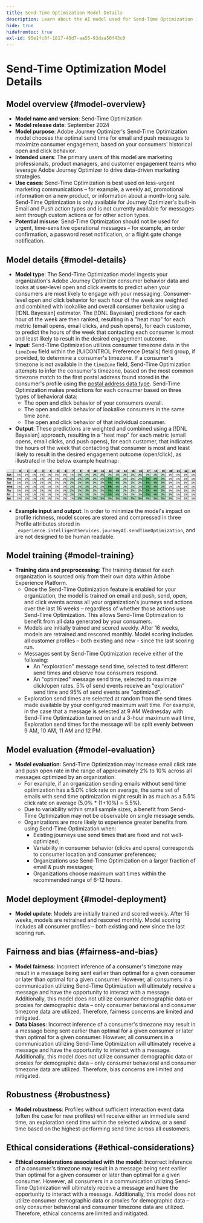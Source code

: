 ```yaml
---
title: Send-Time Optimization Model Details
description: Learn about the AI model used for Send-Time Optimization in Adobe Journey Optimizer.
hide: true
hidefromtoc: true
exl-id: 95e1fc8f-1817-40d7-aa55-93daa50f43c0
---
```

# Send-Time Optimization Model Details

## Model overview {#model-overview}

* **Model name and version**: Send-Time Optimization
* **Model release date**: September 2024
* **Model purpose**: Adobe Journey Optimizer's Send-Time Optimization model chooses the optimal send time for email and push messages to maximize consumer engagement, based on your consumers' historical open and click behavior.
* **Intended users**: The primary users of this model are marketing professionals, product managers, and customer engagement teams who leverage Adobe Journey Optimizer to drive data-driven marketing strategies.
* **Use cases**: Send-Time Optimization is best used on less-urgent marketing communications – for example, a weekly ad, promotional information on a new product, or information about a month-long sale. Send-Time Optimization is only available for Journey Optimizer's built-in Email and Push action types and is not currently available for messages sent through custom actions or for other action types.
* **Potential misuse**: Send-Time Optimization should not be used for urgent, time-sensitive operational messages – for example, an order confirmation, a password reset notification, or a flight gate change notification.

## Model details {#model-details}

* **Model type**: The Send-Time Optimization model ingests your organization's Adobe Journey Optimizer consumer behavior data and looks at user-level open and click events to predict when your consumers are most likely to engage with your messaging. Consumer-level open and click behavior for each hour of the week are weighted and combined with lookalike and overall consumer behavior using a [!DNL Bayesian] estimator. The [!DNL Bayesian] predictions for each hour of the week are then ranked, resulting in a "heat map" for each metric (email opens, email clicks, and push opens), for each customer, to predict the hours of the week that contacting each consumer is most and least likely to result in the desired engagement outcome.
* **Input**: Send-Time Optimization utilizes consumer timezone data in the `timeZone` field within the [!UICONTROL Preference Details] field group, if provided, to determine a consumer's timezone. If a consumer's timezone is not available in the `timeZone` field, Send-Time Optimization attempts to infer the consumer's timezone, based on the most common timezone match to the first postal address found stored in the consumer's profile using the [postal address data type](../../../xdm/data-types/postal-address.md). Send-Time Optimization makes predictions for each consumer based on three types of behavioral data:
  * The open and click behavior of your consumers overall.
  * The open and click behavior of lookalike consumers in the same time zone.
  * The open and click behavior of that individual consumer.
* **Output**: These predictions are weighted and combined using a [!DNL Bayesian] approach, resulting in a "heat map" for each metric (email opens, email clicks, and push opens), for each customer, that indicates the hours of the week that contacting that consumer is most and least likely to result in the desired engagement outcome (open/click), as illustrated in the below example heatmap:

![The Send-Time Optimization heat map.](../images/models/send-time-optimization.png)

* **Example input and output**: In order to minimize the model's impact on profile richness, model scores are stored and compressed in three Profile attributes stored in `_experience.intelligentServices.journeyAI.sendTimeOptimization`, and are not designed to be human readable.

## Model training {#model-training}

* **Training data and preprocessing**: The training dataset for each organization is sourced only from their own data within Adobe Experience Platform.
  * Once the Send-Time Optimization feature is enabled for your organization, the model is trained on email and push, send, open, and click events across all your organization's journeys and actions over the last 16 weeks – regardless of whether those actions use Send-Time Optimization. This allows Send-Time Optimization to benefit from all data generated by your consumers.
  * Models are initially trained and scored weekly. After 16 weeks, models are retrained and rescored monthly. Model scoring includes all customer profiles – both existing and new - since the last scoring run.
  * Messages sent by Send-Time Optimization receive either of the following:
    * An "exploration" message send time, selected to test different send times and observe how consumers respond.
    * An "optimized" message send time, selected to maximize click/open rates. 5% of send events receive an "exploration" send time and 95% of send events are "optimized".
  * Exploration send times are selected at random from the send times made available by your configured maximum wait time. For example, in the case that a message is selected at 9 AM Wednesday with Send-Time Optimization turned on and a 3-hour maximum wait time, Exploration send times for the message will be split evenly between 9 AM, 10 AM, 11 AM and 12 PM.

## Model evaluation {#model-evaluation}

* **Model evaluation**: Send-Time Optimization may increase email click rate and push open rate in the range of approximately 2% to 10% across all messages optimized by an organization.
  * For example, if an organization sending emails without send time optimization has a 5.0% click rate on average, the same set of emails with send time optimization might result in as much as a 5.5% click rate on average (5.0% * (1+10%) = 5.5%).
  * Due to variability within small sample sizes, a benefit from Send-Time Optimization may not be observable on single message sends.
  * Organizations are more likely to experience greater benefits from using Send-Time Optimization when:
    * Existing journeys use send times that are fixed and not well-optimized;
    * Variability in consumer behavior (clicks and opens) corresponds to consumer location and consumer preferences;
    * Organizations use Send-Time Optimization on a larger fraction of email & push messages;
    * Organizations choose maximum wait times within the recommended range of 6-12 hours.

## Model deployment {#model-deployment}

* **Model update**: Models are initially trained and scored weekly. After 16 weeks, models are retrained and rescored monthly. Model scoring includes all consumer profiles – both existing and new since the last scoring run.

## Fairness and bias {#fairness-and-bias}

* **Model fairness**: Incorrect inference of a consumer's timezone may result in a message being sent earlier than optimal for a given consumer or later than optimal for a given consumer. However, all consumers in a communication utilizing Send-Time Optimization will ultimately receive a message and have the opportunity to interact with a message. Additionally, this model does not utilize consumer demographic data or proxies for demographic data – only consumer behavioral and consumer timezone data are utilized. Therefore, fairness concerns are limited and mitigated.
* **Data biases**: Incorrect inference of a consumer's timezone may result in a message being sent earlier than optimal for a given consumer or later than optimal for a given consumer. However, all consumers in a communication utilizing Send-Time Optimization will ultimately receive a message and have the opportunity to interact with a message. Additionally, this model does not utilize consumer demographic data or proxies for demographic data – only consumer behavioral and consumer timezone data are utilized. Therefore, bias concerns are limited and mitigated.

## Robustness {#robustness}

* **Model robustness**: Profiles without sufficient interaction event data (often the case for new profiles) will receive either an immediate send time, an exploration send time within the selected window, or a send time based on the highest-performing send time across all customers.

## Ethical considerations {#ethical-considerations}

* **Ethical considerations associated with the model**: Incorrect inference of a consumer's timezone may result in a message being sent earlier than optimal for a given consumer or later than optimal for a given consumer. However, all consumers in a communication utilizing Send-Time Optimization will ultimately receive a message and have the opportunity to interact with a message. Additionally, this model does not utilize consumer demographic data or proxies for demographic data – only consumer behavioral and consumer timezone data are utilized. Therefore, ethical concerns are limited and mitigated.